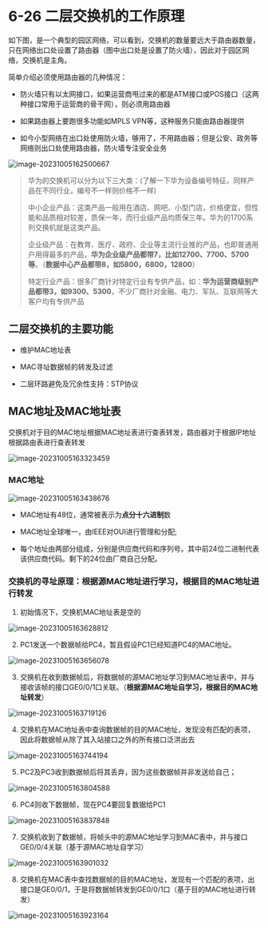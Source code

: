 # 6-26 二层交换机的工作原理

如下图，是一个典型的园区网络，可以看到，交换机的数量要远大于路由器数量，只在网络出口处设置了路由器（图中出口处是设置了防火墙），因此对于园区网络，交换机是主角。

简单介绍必须使用路由器的几种情况：

- 防火墙只有以太网接口，如果运营商甩过来的都是ATM接口或POS接口（这两种接口常用于运营商的骨干网），则必须用路由器

- 如果路由器上要跑很多功能如MPLS VPN等，这种服务只能由路由器提供
- 如今小型网络在出口处使用防火墙，够用了，不用路由器；但是公安、政务等网络则出口处使用路由器，防火墙专注安全业务

![image-20231005162500667](https://img.yatjay.top/md/image-20231005162500667.png)

> 华为的交换机可以分为以下三大类：(了解一下华为设备编号特征，同样产品在不同行业，编号不一样则价格不一样)
>
> 中小企业产品：这类产品一般用在酒店、网吧、小型门店，价格便宜，但性能和品质相对较差，质保一年，而行业级产品均质保三年。华为的1700系列交换机就是这类产品。
>
> 企业级产品：在教育、医疗、政府、企业等主流行业推的产品，也即普通用户用得最多的产品，**华为企业级产品都带7，比如12700、7700、5700等**。（**数据中心产品都带8，如5800，6800，12800**）
>
> 特定行业产品：很多厂商针对特定行业有专供产品，如：**华为运营商级别产品都带3，如9300、5300**，不少厂商针对金融、电力、军队、互联网等大客户均有专供产品

## 二层交换机的主要功能

- 维护MAC地址表

- MAC寻址数据帧的转发及过滤

- 二层环路避免及冗余性支持：STP协议

## MAC地址及MAC地址表

交换机对于目的MAC地址根据MAC地址表进行查表转发，路由器对于根据IP地址根据路由表进行查表转发

![image-20231005163323459](https://img.yatjay.top/md/image-20231005163323459.png)

### MAC地址

![image-20231005163438676](https://img.yatjay.top/md/image-20231005163438676.png)

- MAC地址有48位，通常被表示为**点分十六进制**数

- MAC地址全球唯一，由IEEE对OUI进行管理和分配;

- 每个地址由两部分组成，分别是供应商代码和序列号。其中前24位二进制代表该供应商代码。剩下的24位由厂商自己分配。

### 交换机的寻址原理：根据源MAC地址进行学习，根据目的MAC地址进行转发

1. 初始情况下，交换机MAC地址表是空的

![image-20231005163628812](https://img.yatjay.top/md/image-20231005163628812.png)

2. PC1发送一个数据帧给PC4，暂且假设PC1已经知道PC4的MAC地址。

![image-20231005163656078](https://img.yatjay.top/md/image-20231005163656078.png)

3. 交换机在收到数据帧后，将数据帧的源MAC地址学习到MAC地址表中，并与接收该帧的接口GE0/0/1口关联。（**根据源MAC地址自学习，根据目的MAC地址转发**）

![image-20231005163719126](https://img.yatjay.top/md/image-20231005163719126.png)

4. 交换机在MAC地址表中查询数据帧的目的MAC地址，发现没有匹配的表项，因此将数据帧从除了其入站接口之外的所有接口泛洪出去

![image-20231005163744194](https://img.yatjay.top/md/image-20231005163744194.png)

5. PC2及PC3收到数据帧后将其丢弃，因为这些数据帧并非发送给自己；

![image-20231005163804588](https://img.yatjay.top/md/image-20231005163804588.png)

6. PC4则收下数据帧，现在PC4要回复数据给PC1

![image-20231005163837848](https://img.yatjay.top/md/image-20231005163837848.png)

7. 交换机收到了数据帧，将帧头中的源MAC地址学习到MAC表中，并与接口GE0/0/4关联（基于源MAC地址自学习）

![image-20231005163901032](https://img.yatjay.top/md/image-20231005163901032.png)

8. 交换机在MAC表中查找数据帧的目的MAC地址，发现有一个匹配的表项，出接口是GE0/0/1，于是将数据帧转发到GE0/0/1口（基于目的MAC地址进行转发）

![image-20231005163923164](https://img.yatjay.top/md/image-20231005163923164.png)

